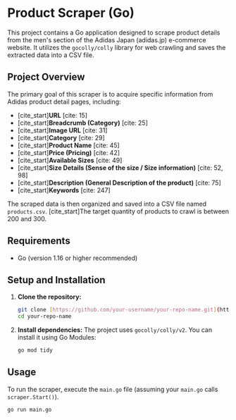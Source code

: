 
#  Product Scraper (Go)

This project contains a Go application designed to scrape product details from the men's section of the Adidas Japan (adidas.jp) e-commerce website. It utilizes the `gocolly/colly` library for web crawling and saves the extracted data into a CSV file.

## Project Overview

The primary goal of this scraper is to acquire specific information from Adidas product detail pages, including:

* [cite_start]**URL** [cite: 15]
* [cite_start]**Breadcrumb (Category)** [cite: 25]
* [cite_start]**Image URL** [cite: 31]
* [cite_start]**Category** [cite: 29]
* [cite_start]**Product Name** [cite: 45]
* [cite_start]**Price (Pricing)** [cite: 42]
* [cite_start]**Available Sizes** [cite: 49]
* [cite_start]**Size Details (Sense of the size / Size information)** [cite: 52, 98]
* [cite_start]**Description (General Description of the product)** [cite: 75]
* [cite_start]**Keywords** [cite: 247]

The scraped data is then organized and saved into a CSV file named `products.csv`. [cite_start]The target quantity of products to crawl is between 200 and 300.

## Requirements

* Go (version 1.16 or higher recommended)

## Setup and Installation

1.  **Clone the repository:**
    ```bash
    git clone [https://github.com/your-username/your-repo-name.git](https://github.com/your-username/your-repo-name.git)
    cd your-repo-name
    ```

2.  **Install dependencies:**
    The project uses `gocolly/colly/v2`. You can install it using Go Modules:
    ```bash
    go mod tidy
    ```

## Usage

To run the scraper, execute the `main.go` file (assuming your `main.go` calls `scraper.Start()`).

```bash
go run main.go